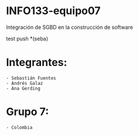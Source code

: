 # INFO133-equipo07
Integración de SGBD en la construcción de software

test push *(seba)
# Integrantes:
    - Sebastián Fuentes
    - Andrés Galaz
    - Ana Gerding

# Grupo 7:
    - Colombia